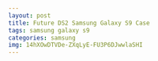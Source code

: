 ```yaml
---
layout: post
title: Future DS2 Samsung Galaxy S9 Case
tags: samsung galaxy s9
categories: samsung
img: 14hXOwDTVDe-ZXqLyE-FU3P6DJwwlaSHI
---
```

